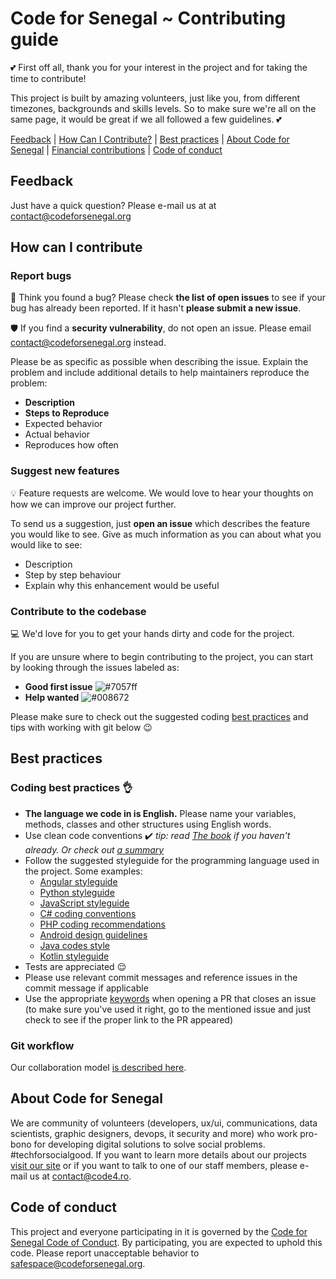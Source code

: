 # Code for Senegal ~ Contributing guide

:two_hearts: First off all, thank you for your interest in the project and for taking the time to contribute!

This project is built by amazing volunteers, just like you, from different timezones, backgrounds and skills levels. So to make sure we're all on the same page, it would be great if we all followed a few guidelines. :two_hearts:

[Feedback](#feedback) | [How Can I Contribute?](#how-can-i-contribute) | [Best practices](#best-practices) | [About Code for Senegal](#about-code4ro) | [Financial contributions](#financial-contributions) | [Code of conduct](#code-of-conduct)

## Feedback

Just have a quick question? Please e-mail us at at contact@codeforsenegal.org

## How can I contribute

### Report bugs

:bug: Think you found a bug? Please check **the list of open issues** to see if your bug has already been reported. If it hasn't **please submit a new issue**.

:shield: If you find a **security vulnerability**, do not open an issue. Please email contact@codeforsenegal.org instead.

Please be as specific as possible when describing the issue. Explain the problem and include additional details to help maintainers reproduce the problem:

* **Description**
* **Steps to Reproduce**
* Expected behavior
* Actual behavior
* Reproduces how often

### Suggest new features

:bulb: Feature requests are welcome. We would love to hear your thoughts on how we can improve our project further.

To send us a suggestion, just **open an issue** which describes the feature you would like to see. Give as much information as you can about what you would like to see:

* Description
* Step by step behaviour
* Explain why this enhancement would be useful

### Contribute to the codebase

:computer: We'd love for you to get your hands dirty and code for the project.

If you are unsure where to begin contributing to the project, you can start by looking through the issues labeled as:
* **Good first issue** ![#7057ff](https://placehold.it/15/7057ff/000000?text=+)
* **Help wanted** ![#008672](https://placehold.it/15/008672/000000?text=+)

Please make sure to check out the suggested coding [best practices](#best-practices) and tips with working with git below :wink:

## Best practices

### Coding best practices :ok_hand:

* **The language we code in is English.** Please name your variables, methods, classes and other structures using English words.
* Use clean code conventions :heavy_check_mark: *tip: read [The book](https://www.goodreads.com/book/show/3735293-clean-code) if you haven't already. Or check out [a summary](https://gist.github.com/wojteklu/73c6914cc446146b8b533c0988cf8d29)*
* Follow the suggested styleguide for the programming language used in the project. Some examples:
    * [Angular styleguide](https://angular.io/guide/styleguide) 
    * [Python styleguide](https://www.python.org/dev/peps/pep-0008/)
    * [JavaScript styleguide](https://github.com/standard/standard) 
    * [C# coding conventions](https://docs.microsoft.com/en-us/dotnet/csharp/programming-guide/inside-a-program/coding-conventions) 
    * [PHP coding recommendations](https://php7.org/guidelines/psr-1.html)
    * [Android design guidelines](https://developer.android.com/design/) 
    * [Java codes style](https://source.android.com/setup/contribute/code-style)
    * [Kotlin styleguide](https://developer.android.com/kotlin/style-guide)
* Tests are appreciated :relieved:
* Please use relevant commit messages and reference issues in the commit message if applicable
* Use the appropriate [keywords](https://help.github.com/en/github/managing-your-work-on-github/closing-issues-using-keywords) when opening a PR that closes an issue (to make sure you've used it right, go to the mentioned issue and just check to see if the proper link to the PR appeared)

### Git workflow

Our collaboration model [is described here](WORKFLOW.md).

## About Code for Senegal

We are community of volunteers (developers, ux/ui, communications, data scientists, graphic designers, devops, it security and more) who work pro-bono for developing digital solutions to solve social problems. #techforsocialgood. If you want to learn more details about our projects [visit our site](https://codeforsenegal.org) or if you want to talk to one of our staff members, please e-mail us at contact@code4.ro.

## Code of conduct

This project and everyone participating in it is governed by the [Code for Senegal Code of Conduct](CODE_OF_CONDUCT.md). By participating, you are expected to uphold this code. Please report unacceptable behavior to safespace@codeforsenegal.org.
